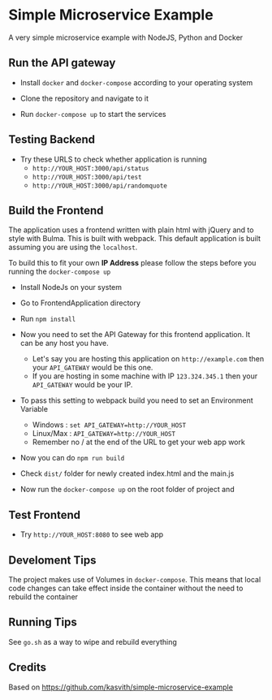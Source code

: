 # Simple Microservice Example

A very simple microservice example with NodeJS, Python and Docker


## Run the API gateway

- Install `docker` and `docker-compose` according to your operating system

- Clone the repository and navigate to it

- Run `docker-compose up` to start the services


## Testing Backend

- Try these URLS to check whether application is running
    - `http://YOUR_HOST:3000/api/status` 
    - `http://YOUR_HOST:3000/api/test`
    - `http://YOUR_HOST:3000/api/randomquote`


## Build the Frontend

The application uses a frontend written with plain html with jQuery and to style with Bulma.
This is built with webpack. This default application is built assuming you are using the `localhost`.

To build this to fit your own **IP Address** please follow the steps before you running the `docker-compose up`

- Install NodeJs on your system

- Go to FrontendApplication directory

- Run `npm install` 

- Now you need to set the API Gateway for this frontend application. It can be any host you have. 
    - Let's say you are hosting this application on `http://example.com` then your `API_GATEWAY` would be this one. 
    - If you are hosting in some machine with IP `123.324.345.1` then your `API_GATEWAY` would be your IP.

- To pass this setting to webpack build you need to set an Environment Variable
    - Windows : `set API_GATEWAY=http://YOUR_HOST`
    - Linux/Max : `API_GATEWAY=http://YOUR_HOST`
    * Remember no / at the end of the URL to get your web app work

- Now you can do `npm run build` 

- Check `dist/` folder for newly created index.html and the main.js

- Now run the `docker-compose up` on the root folder of project and  


## Test Frontend

- Try `http://YOUR_HOST:8080` to see web app


## Develoment Tips

The project makes use of Volumes in `docker-compose`. This means that local code changes can take effect inside the container without the need to rebuild the container


## Running Tips

See `go.sh` as a way to wipe and rebuild everything 


## Credits

Based on https://github.com/kasvith/simple-microservice-example
